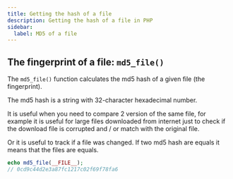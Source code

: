 ```yaml
---
title: Getting the hash of a file
description: Getting the hash of a file in PHP
sidebar:
  label: MD5 of a file
---
```


## The fingerprint of a file: `md5_file()`
The `md5_file()` function calculates the md5 hash of a given file (the fingerprint).

The md5 hash is a string with 32-character hexadecimal number.

It is useful when you need to compare 2 version of the same file, for example it is useful for large files downloaded from internet just to check if the download file is corrupted and / or match with the original file.

Or it is useful to track if a file was changed. If two md5 hash are equals it means that the files are equals.

```php
echo md5_file(__FILE__);
// 0cd9c44d2e3a87fc1217c02f69f78fa6
```
